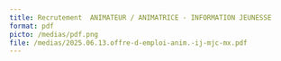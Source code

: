 ```yaml
---
title: Recrutement  ANIMATEUR / ANIMATRICE - INFORMATION JEUNESSE
format: pdf
picto: /medias/pdf.png
file: /medias/2025.06.13.offre-d-emploi-anim.-ij-mjc-mx.pdf
---
```


